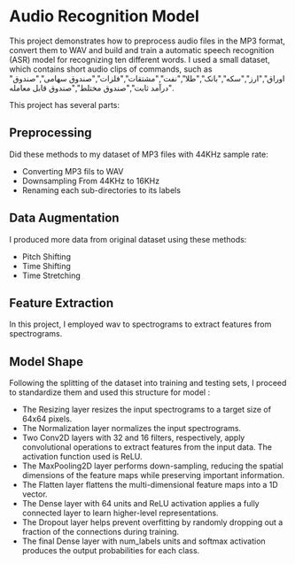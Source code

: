 # Audio Recognition Model

This project demonstrates how to preprocess audio files in the MP3 format, convert them to WAV and build and train a automatic speech recognition (ASR) model for recognizing ten different words. I used a small dataset, which contains short audio clips of commands, such as "اوراق","ارز","سکه","بانک","طلا","نفت","مشتقات","فلزات","صندوق سهامی","صندوق درآمد ثابت","صندوق مختلط","صندوق قابل معامله".

This project has several parts:

## Preprocessing
Did these methods to my dataset of MP3 files with 44KHz sample rate:
- Converting MP3 fils to WAV
- Downsampling From 44KHz to 16KHz
- Renaming each sub-directories to its labels


## Data Augmentation
I produced more data from original dataset using these methods:
- Pitch Shifting
- Time Shifting
- Time Stretching


## Feature Extraction
In this project, I employed wav to spectrograms to extract features from spectrograms.



## Model Shape
Following the splitting of the dataset into training and testing sets, I proceed to standardize them and used this structure for model :

- The Resizing layer resizes the input spectrograms to a target size of 64x64 pixels.
- The Normalization layer normalizes the input spectrograms.
- Two Conv2D layers with 32 and 16 filters, respectively, apply convolutional operations to extract features from the input data. The activation function used is ReLU.
- The MaxPooling2D layer performs down-sampling, reducing the spatial dimensions of the feature maps while preserving important information.
- The Flatten layer flattens the multi-dimensional feature maps into a 1D vector.
- The Dense layer with 64 units and ReLU activation applies a fully connected layer to learn higher-level representations.
- The Dropout layer helps prevent overfitting by randomly dropping out a fraction of the connections during training.
- The final Dense layer with num_labels units and softmax activation produces the output probabilities for each class.
